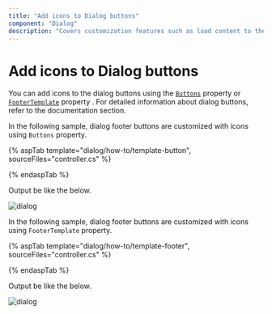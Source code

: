 ```yaml
---
title: "Add icons to Dialog buttons"
component: "Dialog"
description: "Covers customization features such as load content to the dialog from external sources, built-in alert, and confirmation model dialog."
---
```


# Add icons to Dialog buttons

You can add icons to the dialog buttons using the [`Buttons`](https://help.syncfusion.com/cr/aspnetcore-js2/Syncfusion.EJ2.Popups.Dialog.html#Syncfusion_EJ2_Popups_Dialog_Buttons) property or [`FooterTemplate`](https://help.syncfusion.com/cr/aspnetcore-js2/Syncfusion.EJ2.Popups.Dialog.html#Syncfusion_EJ2_Popups_Dialog_FooterTemplate) property . For detailed information about dialog buttons, refer to the documentation section.

In the following sample, dialog footer buttons are customized with icons using `Buttons` property.

{% aspTab template="dialog/how-to/template-button", sourceFiles="controller.cs" %}

{% endaspTab %}

Output be like the below.

![dialog](../images/dialog-btn-icon.png)

In the following sample, dialog footer buttons are customized with icons using `FooterTemplate` property.

{% aspTab template="dialog/how-to/template-footer", sourceFiles="controller.cs" %}

{% endaspTab %}

Output be like the below.

![dialog](../images/dialog-btn-icon.png)